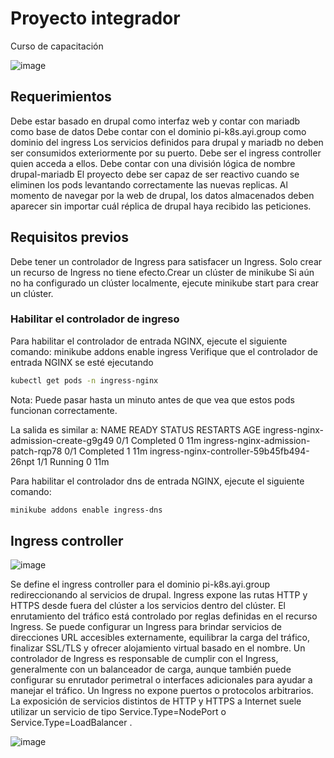 # Proyecto integrador
Curso de capacitación

![image](https://github.com/DaCriPer/k8s-Ayi-Group/assets/49571488/8bc4fbbc-11eb-408e-b629-c395d1212083)

## Requerimientos

Debe estar basado en drupal como interfaz web y contar con mariadb como base de datos
Debe contar con el dominio pi-k8s.ayi.group como dominio del ingress
Los servicios definidos para drupal y mariadb no deben ser consumidos exteriormente por su puerto. Debe ser el ingress controller quien acceda a ellos.
Debe contar con una división lógica de nombre drupal-mariadb
El proyecto debe ser capaz de ser reactivo cuando se eliminen los pods levantando correctamente las nuevas replicas.
Al momento de navegar por la web de drupal, los datos almacenados deben aparecer sin importar cuál réplica de drupal haya recibido las peticiones.

## Requisitos previos
Debe tener un controlador de Ingress para satisfacer un Ingress. Solo crear un recurso de Ingress no tiene efecto.Crear un clúster de minikube
Si aún no ha configurado un clúster localmente, ejecute minikube start para crear un clúster.

### Habilitar el controlador de ingreso

Para habilitar el controlador de entrada NGINX, ejecute el siguiente comando:
minikube addons enable ingress
Verifique que el controlador de entrada NGINX se esté ejecutando

```bash
kubectl get pods -n ingress-nginx
```
Nota: Puede pasar hasta un minuto antes de que vea que estos pods funcionan correctamente.

La salida es similar a:
NAME                                        READY   STATUS      RESTARTS    AGE
ingress-nginx-admission-create-g9g49        0/1     Completed   0          11m
ingress-nginx-admission-patch-rqp78         0/1     Completed   1          11m
ingress-nginx-controller-59b45fb494-26npt   1/1     Running     0          11m

Para habilitar el controlador  dns de entrada NGINX, ejecute el siguiente comando:

```bash
minikube addons enable ingress-dns
```

## Ingress controller

![image](https://github.com/DaCriPer/k8s-Ayi-Group/assets/49571488/f5137edf-ac7c-45fe-849c-a4c469021192)

Se define el ingress controller para el dominio  pi-k8s.ayi.group redireccionando al servicios de drupal.
Ingress expone las rutas HTTP y HTTPS desde fuera del clúster a los servicios dentro del clúster. El enrutamiento del tráfico está controlado por reglas definidas en el recurso Ingress.
Se puede configurar un Ingress para brindar servicios de direcciones URL accesibles externamente, equilibrar la carga del tráfico, finalizar SSL/TLS y ofrecer alojamiento virtual basado en el nombre. Un controlador de Ingress es responsable de cumplir con el Ingress, generalmente con un balanceador de carga, aunque también puede configurar su enrutador perimetral o interfaces adicionales para ayudar a manejar el tráfico.
Un Ingress no expone puertos o protocolos arbitrarios. La exposición de servicios distintos de HTTP y HTTPS a Internet suele utilizar un servicio de tipo Service.Type=NodePort o Service.Type=LoadBalancer .

![image](https://github.com/DaCriPer/k8s-Ayi-Group/assets/49571488/22958526-8992-4e61-a391-f4d96436cf02)

